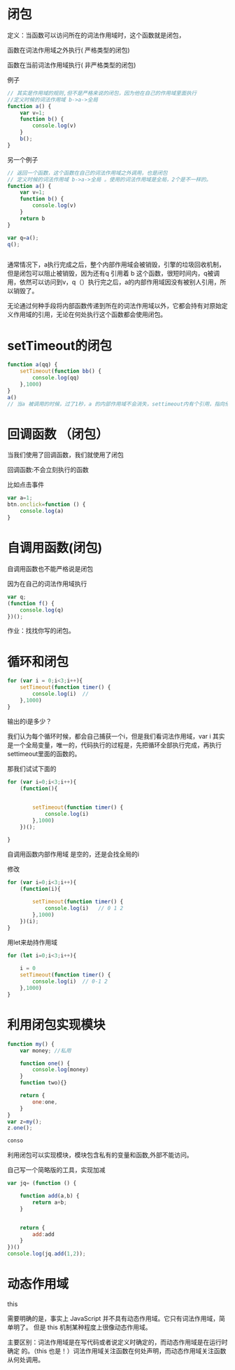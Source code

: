 # 闭包

定义：当函数可以访问所在的词法作用域时，这个函数就是闭包，

函数在词法作用域之外执行( 严格类型的闭包)

函数在当前词法作用域执行( 非严格类型的闭包)





例子

```javascript
// 其实是作用域的规则,但不是严格来说的闭包，因为他在自己的作用域里面执行
//定义时候的词法作用域 b->a->全局
function a() {
    var v=1;
    function b() {
        console.log(v)
    }
    b();
}
```

另一个例子

```javascript
// 返回一个函数，这个函数在自己的词法作用域之外调用，也是闭包
// 定义时候的词法作用域 b->a->全局 。使用的词法作用域是全局，2个是不一样的。
function a() {
    var v=1;
    function b() {
        console.log(v)
    }
    return b
}

var q=a();
q();



```

通常情况下，a执行完成之后，整个内部作用域会被销毁，引擎的垃圾回收机制，但是闭包可以阻止被销毁，因为还有q 引用着 b 这个函数，很短时间内，q被调用，依然可以访问到v，q（）执行完之后，a的内部作用域因没有被别人引用，所以销毁了。



无论通过何种手段将内部函数传递到所在的词法作用域以外，它都会持有对原始定义作用域的引用，无论在何处执行这个函数都会使用闭包。



# setTimeout的闭包

```javascript
function a(qq) {
    setTimeout(function bb() {
        console.log(qq)
    },1000)
}
a()
// 当a 被调用的时候，过了1秒，a 的内部作用域不会消失，settimeout内有个引用，指向他内部的函数，内部函数的词法作用域链上有个qq的变量，并且使用了他，这样就是一个闭包。当console.log(qq)执行完了之后，a的内部作用域才会消失

```



# 回调函数 （闭包）

当我们使用了回调函数，我们就使用了闭包

回调函数:不会立刻执行的函数

比如点击事件

```javascript
var a=1;
btn.onclick=function () {
    console.log(a)
}
```



# 自调用函数(闭包)

自调用函数也不能严格说是闭包

因为在自己的词法作用域执行

```javascript
var q;
(function f() {
    console.log(q) 
})();


```





作业：找找你写的闭包。







# 循环和闭包

```javascript
for (var i = 0;i<3;i++){
    setTimeout(function timer() {
        console.log(i)  //
    },1000)
}
```

输出的i是多少？

我们认为每个循环时候，都会自己捕获一个i，但是我们看词法作用域，var i 其实是一个全局变量，唯一的，代码执行的过程是，先把循环全部执行完成，再执行settimeout里面的函数的。

那我们试试下面的

```javascript
for (var i=0;i<3;i++){
    (function(){
        

        setTimeout(function timer() {
            console.log(i)
        },1000)     
    })();

}
```

自调用函数内部作用域 是空的，还是会找全局的i

修改

```javascript
for (var i=0;i<3;i++){
    (function(i){
        
        setTimeout(function timer() {
            console.log(i)   // 0 1 2
        },1000)
    })(i);
}
```

 用let来劫持作用域

```javascript
for (let i=0;i<3;i++){
    
    i = 0
    setTimeout(function timer() {
        console.log(i)  // 0-1 2
    },1000)
}
```



# 利用闭包实现模块

```javascript
function my() {
    var money; //私用

    function one() {
        console.log(money)
    }
	function two){}

    return {
        one:one,
    }
}
var z=my();
z.one();

conso
```

利用闭包可以实现模块，模块包含私有的变量和函数,外部不能访问。

 自己写一个简略版的工具，实现加减

```javascript
var jq= (function () {

    function add(a,b) {
        return a+b;
    }


    return {
        add:add
    }
})()
console.log(jq.add(1,2));
```





# 动态作用域 

this

需要明确的是，事实上 JavaScript 并不具有动态作用域。它只有词法作用域，简单明了。 但是 this 机制某种程度上很像动态作用域。



主要区别：词法作用域是在写代码或者说定义时确定的，而动态作用域是在运行时确定 的。（this 也是！）词法作用域关注函数在何处声明，而动态作用域关注函数从何处调用。